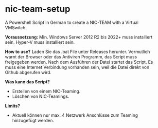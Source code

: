 # nic-team-setup
A Powershell Script in German to create a NIC-TEAM with a Virtual VMSwitch.

**Voraussetzung:**
Min. Windows Server 2012 R2 bis 2022+ muss installiert sein.
Hyper-V muss installiert sein.

**How to use?**
Laden Sie das .bat File unter Releases herunter. Vermutlich warnt der Browser oder das Antiviren Programm, das Script muss freigegeben werden.
Nach dem Ausführen der Datei startet das Script. Es muss eine Internet Verbindung vorhanden sein, weil die Datei direkt von Github abgerufen wird.

**Was kann das Script?**
- Erstellen von einem NIC-Teaming.
- Löschen von NIC-Teamings.

**Limits?**
- Aktuell können nur max. 4 Netzwerk Anschlüsse zum Teaming hinzugefügt werden.
